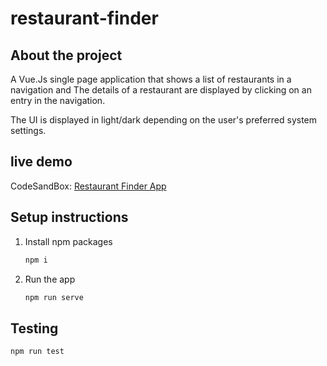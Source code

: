 # restaurant-finder

## About the project

A Vue.Js single page application that shows a list of restaurants in a navigation and The details of a restaurant are displayed by clicking on an entry in the navigation.

The UI is displayed in light/dark depending on the user's
preferred system settings.

## live demo

CodeSandBox: [Restaurant Finder App](https://codesandbox.io/p/github/shadyabouelmakarem/restaurant-finder/master?workspaceId=bb72ea86-2cde-4940-9d78-8159e42aa185&workspace=%257B%2522activeFileId%2522%253Anull%252C%2522openFiles%2522%253A%255B%255D%252C%2522sidebarPanel%2522%253A%2522EXPLORER%2522%252C%2522gitSidebarPanel%2522%253A%2522COMMIT%2522%252C%2522spaces%2522%253A%257B%2522cldur01o5000x356inyc2fphi%2522%253A%257B%2522key%2522%253A%2522cldur01o5000x356inyc2fphi%2522%252C%2522name%2522%253A%2522Default%2522%252C%2522devtools%2522%253A%255B%257B%2522type%2522%253A%2522PREVIEW%2522%252C%2522taskId%2522%253A%2522serve%2522%252C%2522port%2522%253A8080%252C%2522key%2522%253A%2522cldusdg8l0053356i588cfhk7%2522%252C%2522isMinimized%2522%253Afalse%257D%255D%257D%257D%252C%2522currentSpace%2522%253A%2522cldur01o5000x356inyc2fphi%2522%252C%2522spacesOrder%2522%253A%255B%2522cldur01o5000x356inyc2fphi%2522%255D%252C%2522hideCodeEditor%2522%253Afalse%257D)

## Setup instructions

1. Install npm packages

   ```bash
   npm i
   ```

2. Run the app

   ```bash
   npm run serve
   ```

## Testing

```bash
npm run test
```
